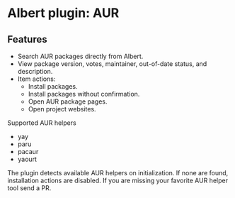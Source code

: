 # Albert plugin: AUR

## Features

* Search AUR packages directly from Albert.
* View package version, votes, maintainer, out-of-date status, and description.
* Item actions:
  * Install packages. 
  * Install packages without confirmation.
  * Open AUR package pages.
  * Open project websites.

Supported AUR helpers 

* yay
* paru
* pacaur
* yaourt

The plugin detects available AUR helpers on initialization.
If none are found, installation actions are disabled.
If you are missing your favorite AUR helper tool send a PR.
